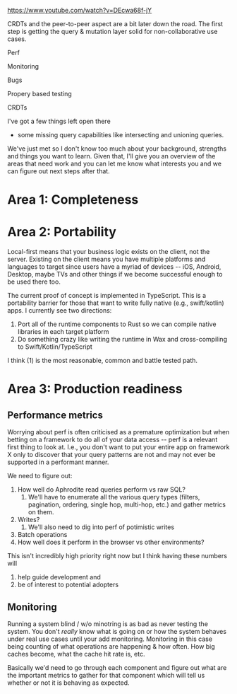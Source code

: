 https://www.youtube.com/watch?v=DEcwa68f-jY

CRDTs and the peer-to-peer aspect are a bit later down the road. The first step is getting the query & mutation layer solid for non-collaborative use cases.

Perf

Monitoring

Bugs

Propery based testing

CRDTs

I've got a few things left open there
- some missing query capabilities like intersecting and unioning queries.



We've just met so I don't know too much about your background, strengths and things you want to learn. Given that, I'll give you an overview of the areas that need work and you can let me know what interests you and we can figure out next steps after that.

# Area 1: Completeness

# Area 2: Portability

Local-first means that your business logic exists on the client, not the server. Existing on the client means you have multiple platforms and languages to target since users have a myriad of devices -- iOS, Android, Desktop, maybe TVs and other things if we become successful enough to be used there too.

The current proof of concept is implemented in TypeScript. This is a portability barrier for those that want to write fully native (e.g., swift/kotlin) apps. I currently see two directions:
1. Port all of the runtime components to Rust so we can compile native libraries in each target platform
2. Do something crazy like writing the runtime in Wax and cross-compiling to Swift/Kotlin/TypeScript

I think (1) is the most reasonable, common and battle tested path.

# Area 3: Production readiness

## Performance metrics
Worrying about perf is often criticised as a premature optimization but when betting on a framework to do all of your data access -- perf is a relevant first thing to look at. I.e., you don't want to put your entire app on framework X only to discover that your query patterns are not and may not ever be supported in a performant manner.

We need to figure out:
1. How well do Aphrodite read queries perform vs raw SQL?
   1. We'll have to enumerate all the various query types (filters, pagination, ordering, single hop, multi-hop, etc.) and gather metrics on them.
2. Writes?
   1. We'll also need to dig into perf of potimistic writes
3. Batch operations
4. How well does it perform in the browser vs other environments?

This isn't incredibly high priority right now but I think having these numbers will
1) help guide development and
2) be of interest to potential adopters

## Monitoring
Running a system blind / w/o minotring is as bad as never testing the system. You don't _really_ know what is going on or how the system
behaves under real use cases until your add monitoring. Monitoring in this case being counting of what operations are happening & how often.
How big caches become, what the cache hit rate is, etc.

Basically we'd need to go through each component and figure out what are the important metrics to gather for that component which will tell us whether
or not it is behaving as expected.

